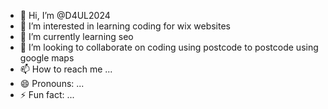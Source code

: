 - 👋 Hi, I’m @D4UL2024
- 👀 I’m interested in learning coding for wix websites
- 🌱 I’m currently learning seo 
- 💞️ I’m looking to collaborate on coding using postcode to postcode using google maps
- 📫 How to reach me ...
- 😄 Pronouns: ...
- ⚡ Fun fact: ...

<!---
D4UL2024/D4UL2024 is a ✨ special ✨ repository because its `README.md` (this file) appears on your GitHub profile.
You can click the Preview link to take a look at your changes.
--->
